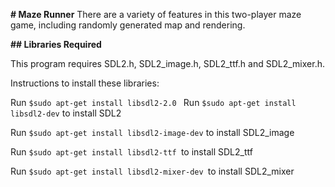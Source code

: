 **# Maze Runner**
There are a variety of features in this two-player maze game, including randomly generated map and rendering.


**## Libraries Required**

This program requires SDL2.h, SDL2_image.h, SDL2_ttf.h and SDL2_mixer.h.

Instructions to install these libraries:
 
 Run `$sudo apt-get install libsdl2-2.0 `
   Run `$sudo apt-get install libsdl2-dev` to install SDL2

   Run `$sudo apt-get install libsdl2-image-dev` to install SDL2_image

   Run `$sudo apt-get install libsdl2-ttf `to install SDL2_ttf

   Run `$sudo apt-get install libsdl2-mixer-dev `to install SDL2_mixer
   
    
